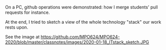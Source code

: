 On a PC, github operations were demonstrated: how I merge students' pull requests for instance.

At the end, I tried to sketch a view of the whole technology "stack" our work rests upon. 

See the image at https://github.com/MPO624/MPO624-2020/blob/master/classnotes/images/2020-01-18_ITstack_sketch.JPG
